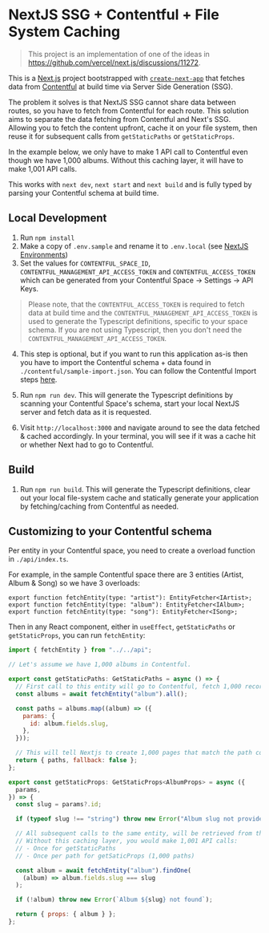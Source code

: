 # NextJS SSG + Contentful + File System Caching

> This project is an implementation of one of the ideas in https://github.com/vercel/next.js/discussions/11272.

This is a [Next.js](https://nextjs.org/) project bootstrapped with [`create-next-app`](https://github.com/vercel/next.js/tree/canary/packages/create-next-app) that fetches data from [Contentful](https://www.contentful.com/) at build time via Server Side Generation (SSG).

The problem it solves is that NextJS SSG cannot share data between routes, so you have to fetch from Contentful for each route. This solution aims to separate the data fetching from Contentful and Next's SSG. Allowing you to fetch the content upfront, cache it on your file system, then reuse it for subsequent calls from `getStaticPaths` or `getStaticProps`.

In the example below, we only have to make 1 API call to Contentful even though we have 1,000 albums. Without this caching layer, it will have to make 1,001 API calls.

This works with `next dev`, `next start` and `next build` and is fully typed by parsing your Contentful schema at build time.

## Local Development

1. Run `npm install`
2. Make a copy of `.env.sample` and rename it to `.env.local` (see [NextJS Environments](https://nextjs.org/docs/basic-features/environment-variables))
3. Set the values for `CONTENTFUL_SPACE_ID`, `CONTENTFUL_MANAGEMENT_API_ACCESS_TOKEN` and `CONTENTFUL_ACCESS_TOKEN` which can be generated from your Contentful Space -> Settings -> API Keys.

> Please note, that the `CONTENTFUL_ACCESS_TOKEN` is required to fetch data at build time and the `CONTENTFUL_MANAGEMENT_API_ACCESS_TOKEN` is used to generate the Typescript definitions, specific to your space schema. If you are not using Typescript, then you don't need the `CONTENTFUL_MANAGEMENT_API_ACCESS_TOKEN`.

4. This step is optional, but if you want to run this application as-is then you have to import the Contentful schema + data found in `./contentful/sample-import.json`. You can follow the Contentful Import steps [here](https://www.contentful.com/developers/docs/tutorials/cli/import-and-export/).

5. Run `npm run dev`. This will generate the Typescript definitions by scanning your Contentful Space's schema, start your local NextJS server and fetch data as it is requested.

6. Visit `http://localhost:3000` and navigate around to see the data fetched & cached accordingly. In your terminal, you will see if it was a cache hit or whether Next had to go to Contentful.

## Build

1. Run `npm run build`. This will generate the Typescript definitions, clear out your local file-system cache and statically generate your application by fetching/caching from Contentful as needed.

## Customizing to your Contentful schema

Per entity in your Contentful space, you need to create a overload function in `./api/index.ts`.

For example, in the sample Contentful space there are 3 entities (Artist, Album & Song) so we have 3 overloads:

```
export function fetchEntity(type: "artist"): EntityFetcher<IArtist>;
export function fetchEntity(type: "album"): EntityFetcher<IAlbum>;
export function fetchEntity(type: "song"): EntityFetcher<ISong>;
```

Then in any React component, either in `useEffect`, `getStaticPaths` or `getStaticProps`, you can run `fetchEntity`:

```js
import { fetchEntity } from "../../api";

// Let's assume we have 1,000 albums in Contentful.

export const getStaticPaths: GetStaticPaths = async () => {
  // First call to this entity will go to Contentful, fetch 1,000 records at a time until all records are fetched.
  const albums = await fetchEntity("album").all();

  const paths = albums.map((album) => ({
    params: {
      id: album.fields.slug,
    },
  }));

  // This will tell Nextjs to create 1,000 pages that match the path convention: /pages/albums/[slug].ts
  return { paths, fallback: false };
};

export const getStaticProps: GetStaticProps<AlbumProps> = async ({
  params,
}) => {
  const slug = params?.id;

  if (typeof slug !== "string") throw new Error("Album slug not provided");

  // All subsequent calls to the same entity, will be retrieved from the cache.
  // Without this caching layer, you would make 1,001 API calls:
  // - Once for getStaticPaths
  // - Once per path for getSaticProps (1,000 paths)

  const album = await fetchEntity("album").findOne(
    (album) => album.fields.slug === slug
  );

  if (!album) throw new Error(`Album ${slug} not found`);

  return { props: { album } };
};
```
